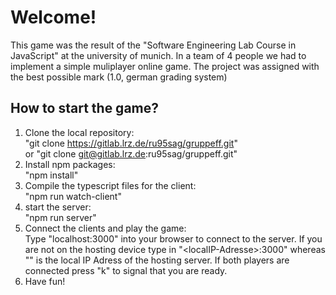 # Welcome\!

This game was the result of the "Software Engineering Lab Course in JavaScript" at the university of munich. In a team of 4 people we had to implement a simple muliplayer online game. The project was assigned with the best possible mark (1.0, german grading system)

## How to start the game?
1. Clone the local repository:  
"git clone https://gitlab.lrz.de/ru95sag/gruppeff.git"  
or 
"git clone git@gitlab.lrz.de:ru95sag/gruppeff.git" 
2. Install npm packages:  
"npm install"  
3. Compile the typescript files for the client:  
"npm run watch-client"  
4. start the server:  
"npm run server"  
5. Connect the clients and play the game:  
Type "localhost:3000" into your browser to connect to the server. If you are not on the hosting device type in  "\<localIP-Adresse\>:3000" whereas "<localIP-Adress>" is the local IP Adress of the hosting server.
If both players are connected press "k" to signal that you are ready. 
6. Have fun!
